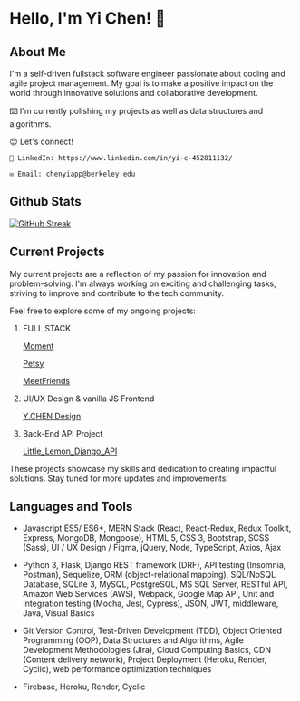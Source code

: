 # Hello, I'm Yi Chen! 👋

## About Me

I'm a self-driven fullstack software engineer passionate about coding and agile project management. My goal is to make a positive impact on the world through innovative solutions and collaborative development.

⌨️ I'm currently polishing my projects as well as data structures and algorithms.

😊 Let's connect!

    🔗 LinkedIn: https://www.linkedin.com/in/yi-c-452811132/

    ✉️ Email: chenyiapp@berkeley.edu
 

## Github Stats

[![GitHub Streak](https://streak-stats.demolab.com/?user=heehyun1128)](https://git.io/streak-stats)


## Current Projects

My current projects are a reflection of my passion for innovation and problem-solving. I'm always working on exciting and challenging tasks, striving to improve and contribute to the tech community.

Feel free to explore some of my ongoing projects:

1. FULL STACK 

    [Moment](https://moment-2igd.onrender.com)

    [Petsy](https://petsy-kn3b.onrender.com/)

    [MeetFriends](https://meetup-backend-witc.onrender.com)

2. UI/UX Design & vanilla JS Frontend

    [Y.CHEN Design](https://unusual-eel-clothes.cyclic.app/)

3. Back-End API Project

    [Little_Lemon_Django_API](https://github.com/heehyun1128/LITTLE_LEMON_DJANGO_API)


These projects showcase my skills and dedication to creating impactful solutions. Stay tuned for more updates and improvements!



## Languages and Tools

- Javascript ES5/ ES6+, MERN Stack (React, React-Redux, Redux Toolkit, Express, MongoDB, Mongoose), HTML 5, CSS 3, Bootstrap, SCSS (Sass), UI / UX Design / Figma, jQuery, Node, TypeScript, Axios, Ajax

- Python 3, Flask, Django REST framework (DRF), API testing (Insomnia, Postman), Sequelize, ORM (object-relational mapping), SQL/NoSQL Database, SQLite 3, MySQL, PostgreSQL, MS SQL Server, RESTful API, Amazon Web Services (AWS), Webpack,  Google Map API, Unit and Integration testing (Mocha, Jest, Cypress), JSON, JWT, middleware, Java, Visual Basics

- Git Version Control, Test-Driven Development (TDD), Object Oriented Programming (OOP), Data Structures and Algorithms, Agile Development Methodologies (Jira), Cloud Computing Basics, CDN (Content delivery network), Project Deployment (Heroku, Render, Cyclic), web performance optimization techniques

- Firebase, Heroku, Render, Cyclic


